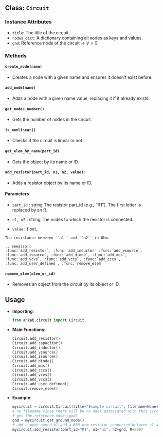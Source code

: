 ## Class: `Circuit`

### Instance Attributes

- `title`: The title of the circuit.
- `nodes_dict`: A dictionary containing all nodes as keys and values.
- `gnd`: Reference node of the circuit -> $V=0$.

### Methods

#### `create_node(name)`

- Creates a node with a given name and ensures it doesn't exist before.

#### `add_node(name)`

- Adds a node with a given name value, replacing it if it already exists.

#### `get_nodes_number()`

- Gets the number of nodes in the circuit.

#### `is_nonlinear()`

- Checks if the circuit is linear or not.

#### `get_elem_by_name(part_id)`

- Gets the object by its name or ID.

#### `add_resistor(part_id, n1, n2, value):`

- Adds a resistor object by its name or ID.

#### Parameters

-   `part_id` : string
        The resistor part_id (e.g., "R1"). The first letter is replaced by an R.

-    `n1, n2` : string
        The nodes to which the resistor is connected.

-    `value` : float,

    The resistance between ``n1`` and ``n2`` in Ohm.

    .. seealso::
    :func:`add_resistor`, :func:`add_inductor` :func:`add_vsource`, :func:`add_isource`, :func:`add_diode`, :func:`add_mos`, :func:`add_vcvs`, :func:`add_vccs`, :func:`add_cccs`, :func:`add_user_defined`, :func:`remove_elem`


#### `remove_elem(elem_or_id)`

- Removes an object from the circuit by its object or ID.

## Usage

- **Importing**:
    ```python
    from ahkab.circuit import Circuit
    ```
- **Main Functions**: 
    ```python
    Circuit.add_resistor()
    Circuit.add_capacitor()
    Circuit.add_inductor()
    Circuit.add_vsource()
    Circuit.add_isource()
    Circuit.add_diode()
    Circuit.add_mos()
    Circuit.add_cccs()
    Circuit.add_vcvs()
    Circuit.add_vccs()
    Circuit.add_user_defined()
    Circuit.remove_elem()
    ```
- **Example**:
    ```python
    mycircuit = circuit.Circuit(title="Example circuit", filename=None)
    # no filename since there will be no deck associated with this circuit.
    # get the reference node (gnd)
    gnd = mycircuit.get_ground_node()
    # add a node named n1 and a 600 ohm resistor connected between n1 and gnd
    mycircuit.add_resistor(part_id="R1", n1="n1", n2=gnd, R=600)
    ```